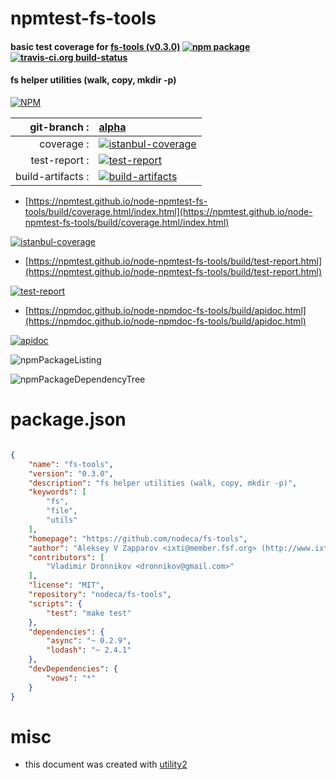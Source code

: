# npmtest-fs-tools

#### basic test coverage for  [fs-tools (v0.3.0)](https://github.com/nodeca/fs-tools)  [![npm package](https://img.shields.io/npm/v/npmtest-fs-tools.svg?style=flat-square)](https://www.npmjs.org/package/npmtest-fs-tools) [![travis-ci.org build-status](https://api.travis-ci.org/npmtest/node-npmtest-fs-tools.svg)](https://travis-ci.org/npmtest/node-npmtest-fs-tools)

#### fs helper utilities (walk, copy, mkdir -p)

[![NPM](https://nodei.co/npm/fs-tools.png?downloads=true&downloadRank=true&stars=true)](https://www.npmjs.com/package/fs-tools)

| git-branch : | [alpha](https://github.com/npmtest/node-npmtest-fs-tools/tree/alpha)|
|--:|:--|
| coverage : | [![istanbul-coverage](https://npmtest.github.io/node-npmtest-fs-tools/build/coverage.badge.svg)](https://npmtest.github.io/node-npmtest-fs-tools/build/coverage.html/index.html)|
| test-report : | [![test-report](https://npmtest.github.io/node-npmtest-fs-tools/build/test-report.badge.svg)](https://npmtest.github.io/node-npmtest-fs-tools/build/test-report.html)|
| build-artifacts : | [![build-artifacts](https://npmtest.github.io/node-npmtest-fs-tools/glyphicons_144_folder_open.png)](https://github.com/npmtest/node-npmtest-fs-tools/tree/gh-pages/build)|

- [https://npmtest.github.io/node-npmtest-fs-tools/build/coverage.html/index.html](https://npmtest.github.io/node-npmtest-fs-tools/build/coverage.html/index.html)

[![istanbul-coverage](https://npmtest.github.io/node-npmtest-fs-tools/build/screenCapture.buildCi.browser.%252Ftmp%252Fbuild%252Fcoverage.lib.html.png)](https://npmtest.github.io/node-npmtest-fs-tools/build/coverage.html/index.html)

- [https://npmtest.github.io/node-npmtest-fs-tools/build/test-report.html](https://npmtest.github.io/node-npmtest-fs-tools/build/test-report.html)

[![test-report](https://npmtest.github.io/node-npmtest-fs-tools/build/screenCapture.buildCi.browser.%252Ftmp%252Fbuild%252Ftest-report.html.png)](https://npmtest.github.io/node-npmtest-fs-tools/build/test-report.html)

- [https://npmdoc.github.io/node-npmdoc-fs-tools/build/apidoc.html](https://npmdoc.github.io/node-npmdoc-fs-tools/build/apidoc.html)

[![apidoc](https://npmdoc.github.io/node-npmdoc-fs-tools/build/screenCapture.buildCi.browser.%252Ftmp%252Fbuild%252Fapidoc.html.png)](https://npmdoc.github.io/node-npmdoc-fs-tools/build/apidoc.html)

![npmPackageListing](https://npmtest.github.io/node-npmtest-fs-tools/build/screenCapture.npmPackageListing.svg)

![npmPackageDependencyTree](https://npmtest.github.io/node-npmtest-fs-tools/build/screenCapture.npmPackageDependencyTree.svg)



# package.json

```json

{
    "name": "fs-tools",
    "version": "0.3.0",
    "description": "fs helper utilities (walk, copy, mkdir -p)",
    "keywords": [
        "fs",
        "file",
        "utils"
    ],
    "homepage": "https://github.com/nodeca/fs-tools",
    "author": "Aleksey V Zapparov <ixti@member.fsf.org> (http://www.ixti.net/)",
    "contributors": [
        "Vladimir Dronnikov <dronnikov@gmail.com>"
    ],
    "license": "MIT",
    "repository": "nodeca/fs-tools",
    "scripts": {
        "test": "make test"
    },
    "dependencies": {
        "async": "~ 0.2.9",
        "lodash": "~ 2.4.1"
    },
    "devDependencies": {
        "vows": "*"
    }
}
```



# misc
- this document was created with [utility2](https://github.com/kaizhu256/node-utility2)
